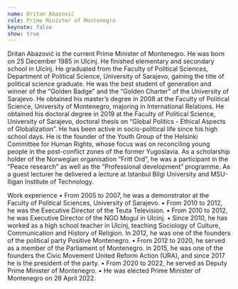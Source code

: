 ```yaml
---
name: Dritan Abazović
role: Prime Minister of Montenegro
keynote: false
show: true
---
```


Dritan Abazović is the current Prime Minister of Montenegro. He was born on 25 December 1985 in Ulcinj. He finished elementary and secondary school in Ulcinj. He graduated from the Faculty of Political Sciences, Department of Political Science, University of Sarajevo, gaining the title of political science graduate. He was the best student of generation and winner of the “Golden Badge” and the “Golden Charter” of the University of Sarajevo. He obtained his master’s degree in 2008 at the Faculty of Political Science, University of Montenegro, majoring in International Relations. He obtained his doctoral degree in 2019 at the Faculty of Political Science, University of Sarajevo, doctoral thesis on “Global Politics - Ethical Aspects of Globalization”.
He has been active in socio-political life since his high school days. He is the founder of the Youth Group of the Helsinki Committee for Human Rights, whose focus was on reconciling young people in the post-conflict zones of the former Yugoslavia.
As a scholarship holder of the Norwegian organisation “Fritt Ord”, he was a participant in the “Peace research” as well as the “Professional development” programme. As a guest lecturer he delivered a lecture at Istanbul Bilgi University and MSU- Iligan Institute of Technology.

Work experience
• From 2005 to 2007, he was a demonstrator at the Faculty of Political Sciences, University of Sarajevo.
• From 2010 to 2012, he was the Executive Director of the Teuta Television.
• From 2010 to 2012, he was Executive Director of the NGO Mogul in Ulcinj.
• Since 2010, he has worked as a high school teacher in Ulcinj, teaching Sociology of Culture, Communication and History of Religion. In 2012, he was one of the founders of the political party Positive Montenegro.
• From 2012 to 2020, he served as a member of the Parliament of Montenegro. In 2015, he was one of the founders the Civic Movement United Reform Action (URA), and since 2017 he is the president of the party.
• From 2020 to 2022, he served as Deputy Prime Minister of Montenegro.
• He was elected Prime Minister of Montenegro on 28 April 2022.